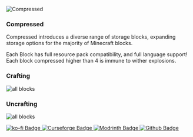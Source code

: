 ![Compressed](https://i.imgur.com/yTVg8IY.png)

### Compressed 
Compressed introduces a diverse range of storage blocks, expanding storage options for the majority of Minecraft blocks.

Each Block has full resource pack compatibility, and full language support! Each block compressed higher than 4 is immune to wither explosions.

### Crafting
![all blocks](https://i.imgur.com/Cb1bpqj.png)
### Uncrafting
![all blocks](https://i.imgur.com/iYtIhUg.png)


[![ko-fi Badge](https://img.shields.io/badge/-tip%20on%20Ko--fi-gray?logo=kofi)
](https://ko-fi.com/nibaru)
[![Curseforge Badge](https://img.shields.io/badge/-view%20on%20Curseforge-gray?logo=curseforge)
](https://curseforge.com/minecraft/mc-mods/compressed-mod)
[![Modrinth Badge](https://img.shields.io/badge/-view%20on%20Modrinth-gray?logo=modrinth)
](https://modrinth.com/mod/compressed)
[![Github Badge](https://img.shields.io/badge/-view%20on%20Github-gray?logo=github)
](https://github.com/Nibaru/Compressed)